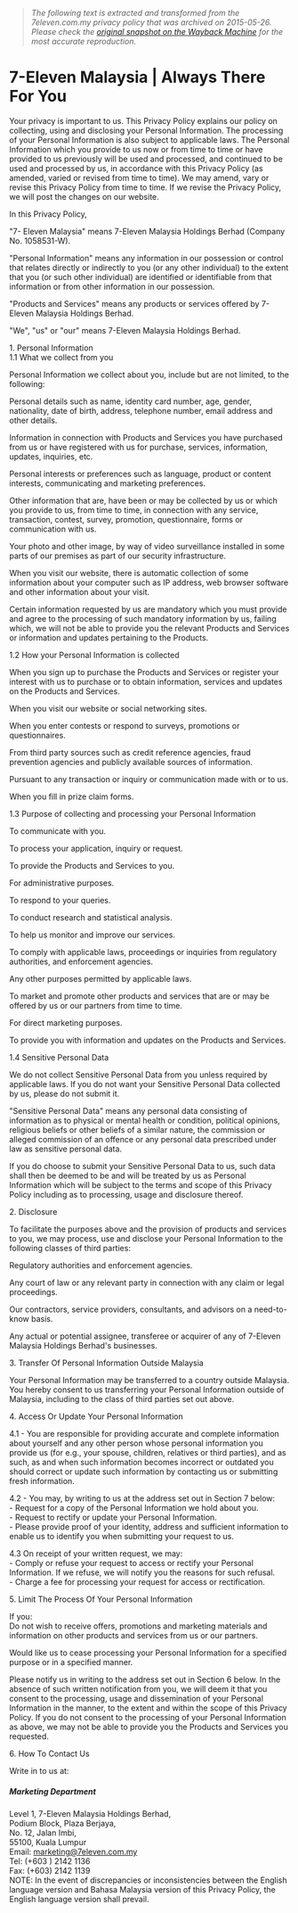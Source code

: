 > *The following text is extracted and transformed from the 7eleven.com.my privacy policy that was archived on 2015-05-26. Please check the [original snapshot on the Wayback Machine](https://web.archive.org/web/20150526022131id_/http%3A//7eleven.com.my/privacy-policy%3Fpage%3Denglish) for the most accurate reproduction.*

# 7-Eleven Malaysia | Always There For You

Your privacy is important to us. This Privacy Policy explains our policy on collecting, using and disclosing your Personal Information. The processing of your Personal Information is also subject to applicable laws. The Personal Information which you provide to us now or from time to time or have provided to us previously will be used and processed, and continued to be used and processed by us, in accordance with this Privacy Policy (as amended, varied or revised from time to time). We may amend, vary or revise this Privacy Policy from time to time. If we revise the Privacy Policy, we will post the changes on our website.

In this Privacy Policy, 

"7- Eleven Malaysia" means 7-Eleven Malaysia Holdings Berhad (Company No. 1058531-W). 

"Personal Information" means any information in our possession or control that relates directly or indirectly to you (or any other individual) to the extent that you (or such other individual) are identified or identifiable from that information or from other information in our possession. 

"Products and Services" means any products or services offered by 7-Eleven Malaysia Holdings Berhad. 

"We", "us" or "our" means 7-Eleven Malaysia Holdings Berhad. 

1\. Personal Information  
1.1 What we collect from you

Personal Information we collect about you, include but are not limited, to the following: 

Personal details such as name, identity card number, age, gender, nationality, date of birth, address, telephone number, email address and other details. 

Information in connection with Products and Services you have purchased from us or have registered with us for purchase, services, information, updates, inquiries, etc. 

Personal interests or preferences such as language, product or content interests, communicating and marketing preferences. 

Other information that are, have been or may be collected by us or which you provide to us, from time to time, in connection with any service, transaction, contest, survey, promotion, questionnaire, forms or communication with us. 

Your photo and other image, by way of video surveillance installed in some parts of our premises as part of our security infrastructure. 

When you visit our website, there is automatic collection of some information about your computer such as IP address, web browser software and other information about your visit. 

Certain information requested by us are mandatory which you must provide and agree to the processing of such mandatory information by us, failing which, we will not be able to provide you the relevant Products and Services or information and updates pertaining to the Products. 

1.2 How your Personal Information is collected

When you sign up to purchase the Products and Services or register your interest with us to purchase or to obtain information, services and updates on the Products and Services. 

When you visit our website or social networking sites. 

When you enter contests or respond to surveys, promotions or questionnaires. 

From third party sources such as credit reference agencies, fraud prevention agencies and publicly available sources of information. 

Pursuant to any transaction or inquiry or communication made with or to us. 

When you fill in prize claim forms. 

1.3 Purpose of collecting and processing your Personal Information

To communicate with you. 

To process your application, inquiry or request. 

To provide the Products and Services to you. 

For administrative purposes. 

To respond to your queries. 

To conduct research and statistical analysis. 

To help us monitor and improve our services. 

To comply with applicable laws, proceedings or inquiries from regulatory authorities, and enforcement agencies. 

Any other purposes permitted by applicable laws. 

To market and promote other products and services that are or may be offered by us or our partners from time to time. 

For direct marketing purposes. 

To provide you with information and updates on the Products and Services. 

1.4 Sensitive Personal Data

We do not collect Sensitive Personal Data from you unless required by applicable laws. If you do not want your Sensitive Personal Data collected by us, please do not submit it. 

"Sensitive Personal Data" means any personal data consisting of information as to physical or mental health or condition, political opinions, religious beliefs or other beliefs of a similar nature, the commission or alleged commission of an offence or any personal data prescribed under law as sensitive personal data. 

If you do choose to submit your Sensitive Personal Data to us, such data shall then be deemed to be and will be treated by us as Personal Information which will be subject to the terms and scope of this Privacy Policy including as to processing, usage and disclosure thereof. 

2\. Disclosure

To facilitate the purposes above and the provision of products and services to you, we may process, use and disclose your Personal Information to the following classes of third parties: 

Regulatory authorities and enforcement agencies. 

Any court of law or any relevant party in connection with any claim or legal proceedings. 

Our contractors, service providers, consultants, and advisors on a need-to-know basis. 

Any actual or potential assignee, transferee or acquirer of any of 7-Eleven Malaysia Holdings Berhad's businesses. 

3\. Transfer Of Personal Information Outside Malaysia

Your Personal Information may be transferred to a country outside Malaysia. You hereby consent to us transferring your Personal Information outside of Malaysia, including to the class of third parties set out above. 

4\. Access Or Update Your Personal Information

4.1 - You are responsible for providing accurate and complete information about yourself and any other person whose personal information you provide us (for e.g., your spouse, children, relatives or third parties), and as such, as and when such information becomes incorrect or outdated you should correct or update such information by contacting us or submitting fresh information. 

4.2 - You may, by writing to us at the address set out in Section 7 below:   
\- Request for a copy of the Personal Information we hold about you.  
\- Request to rectify or update your Personal Information.  
\- Please provide proof of your identity, address and sufficient information to enable us to identify you when submitting your request to us. 

4.3 On receipt of your written request, we may:  
\- Comply or refuse your request to access or rectify your Personal Information. If we refuse, we will notify you the reasons for such refusal.  
\- Charge a fee for processing your request for access or rectification. 

5\. Limit The Process Of Your Personal Information

If you:  
Do not wish to receive offers, promotions and marketing materials and information on other products and services from us or our partners. 

Would like us to cease processing your Personal Information for a specified purpose or in a specified manner. 

Please notify us in writing to the address set out in Section 6 below. In the absence of such written notification from you, we will deem it that you consent to the processing, usage and dissemination of your Personal Information in the manner, to the extent and within the scope of this Privacy Policy. If you do not consent to the processing of your Personal Information as above, we may not be able to provide you the Products and Services you requested. 

6\. How To Contact Us

Write in to us at: 

##### Marketing Department

Level 1, 7-Eleven Malaysia Holdings Berhad,  
Podium Block, Plaza Berjaya,  
No. 12, Jalan Imbi,  
55100, Kuala Lumpur  
Email: [marketing@7eleven.com.my](mailto:marketing@7eleven.com.my)  
Tel: (+603 ) 2142 1136  
Fax: (+603) 2142 1139  
NOTE: In the event of discrepancies or inconsistencies between the English language version and Bahasa Malaysia version of this Privacy Policy, the English language version shall prevail. 
